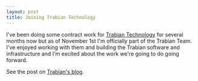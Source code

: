 ```yaml
---
layout: post
title: Joining Trabian Technology
---
```


I've been doing some contract work for [Trabian Technology](http://www.trabian.com) for several months now but as of November 1st I'm officially part of the Trabian Team. I've enjoyed working with them and building the Trabian software and infrastructure and I'm excited about the work we're going to do going forward.

See the post on [Trabian's blog](http://www.trabian.com/articles/welcome-david).